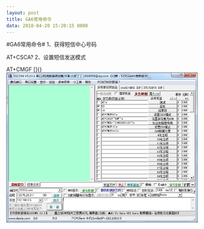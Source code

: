```yaml
---
layout: post
title: GA6常用命令
data: 2018-04-20 15:20:15 0800
---
```

#GA6常用命令#
1、获得短信中心号码

  AT+CSCA?
2、设置短信发送模式

  AT+CMGF
[]{}
![串口助手](./img/image/串口助手.png)

